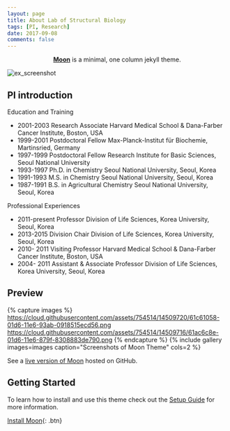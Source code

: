 ```yaml
---
layout: page
title: About Lab of Structural Biology
tags: [PI, Research]
date: 2017-09-08
comments: false
---
```

    
<center><a href="http://taylantatli.github.io/Moon"><b>Moon</b></a> is a minimal, one column jekyll theme.</center>

![ex_screenshot](./favorite21.github.io/assets/img/prof.jpg)

## PI introduction
Education and Training
* 2001-2003 Research Associate
  Harvard Medical School & Dana-Farber Cancer Institute, Boston, USA
* 1999-2001 Postdoctoral Fellow
  Max-Planck-Institut für Biochemie, Martinsried, Germany
* 1997-1999 Postdoctoral Fellow
  Research Institute for Basic Sciences, Seoul National University
* 1993-1997 Ph.D. in Chemistry
  Seoul National University, Seoul, Korea
* 1991-1993 M.S. in Chemistry
  Seoul National University, Seoul, Korea
* 1987-1991 B.S. in Agricultural Chemistry
  Seoul National University, Seoul, Korea

Professional Experiences
* 2011-present Professor
  Division of Life Sciences, Korea University, Seoul, Korea
* 2013-2015 Division Chair
  Division of Life Sciences, Korea University, Seoul, Korea
* 2010- 2011 Visiting Professor
  Harvard Medical School & Dana-Farber Cancer Institute, Boston, USA
* 2004- 2011 Assistant & Associate Professor
  Division of Life Sciences, Korea University, Seoul, Korea

## Preview

{% capture images %}
    https://cloud.githubusercontent.com/assets/754514/14509720/61c61058-01d6-11e6-93ab-0918515ecd56.png
    https://cloud.githubusercontent.com/assets/754514/14509716/61ac6c8e-01d6-11e6-879f-8308883de790.png
{% endcapture %}
{% include gallery images=images caption="Screenshots of Moon Theme" cols=2 %}

See a [live version of Moon](http://taylantatli.github.io/Moon) hosted on GitHub.

## Getting Started

To learn how to install and use this theme check out the [Setup Guide](http://taylantatli.me/Moon/moon-theme/) for more information.
      
[Install Moon](https://github.com/TaylanTatli/Moon){: .btn}
